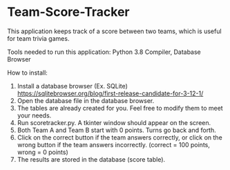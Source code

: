 # Team-Score-Tracker
This application keeps track of a score between two teams, which is useful for team trivia games.

Tools needed to run this application: Python 3.8 Compiler, Database Browser

How to install:
1.	Install a database browser (Ex. SQLite) https://sqlitebrowser.org/blog/first-release-candidate-for-3-12-1/ 
2.	Open the database file in the database browser.
3.	The tables are already created for you. Feel free to modify them to meet your needs.
4.	Run scoretracker.py. A tkinter window should appear on the screen.
5.	Both Team A and Team B start with 0 points. Turns go back and forth.
6.	Click on the correct button if the team answers correctly, or click on the wrong button if the team answers incorrectly. (correct = 100 points, wrong = 0 points)
7.	The results are stored in the database (score table).
